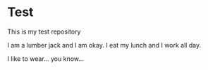 Test
====

This is my test repository

I am a lumber jack and I am okay.  I eat my lunch and I work all day.

I like to wear... you know...
